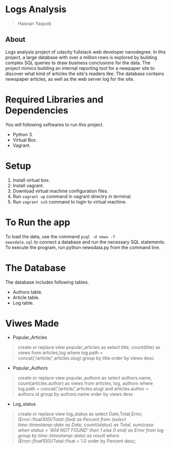 # Logs Analysis
> Hasnan Yaqoob
## About
Logs analysis project of udacity fullstack web developer nanodegree. In this project, a large database with over a million rows is explored by building complex SQL queries to draw business conclusions for the data. The project mimics building an internal reporting tool for a newpaper site to discover what kind of articles the site's readers like. The database contains newspaper articles, as well as the web server log for the site.
# Required Libraries and Dependencies
You will following softwares to run this project.
* Python 3.
* Virtual Box.
* Vagrant.
# Setup
1. Install virtual box.
2. Install vagrant.
3. Download virtual machine configuration files.
4. Run <code>vagrant up</code> command in vagrant directry in terminal.
5. Run <code>vagrant ssh</code> command to login to virtual machine.
  
# To Run the app 
To load the data, use the command <code>psql -d news -f newsdata.sql</code> to connect a database and run the necessary SQL statements.
To execute the program, run python newsdata.py from the command line.

# The Database
The database includes following tables.
* Authors table.
* Article table.
* Log table.

# Viwes Made

* Popular_Articles
> create or replace view popular_articles as
select title, count(title) as views from articles,log
where log.path = concat('/article/',articles.slug)
group by title order by views desc
* Popular_Authors
> create or replace view popular_authors as
select authors.name, count(articles.author) as views from articles, log, authors
where log.path = concat('/article/',articles.slug) and articles.author = authors.id
group by authors.name order by views desc
* Log_status
> create or replace view log_status as
select Date,Total,Error, (Error::float*100)/Total::float as Percent from
(select time::timestamp::date as Date, count(status) as Total,
sum(case when status = '404 NOT FOUND' then 1 else 0 end) as Error from log
group by time::timestamp::date) as result
where (Error::float*100)/Total::float > 1.0 order by Percent desc;
